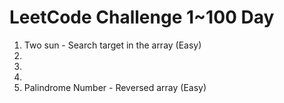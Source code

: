 
# LeetCode Challenge 1~100 Day

1. Two sun - Search target in the array (Easy)
2.
3.
4.
5. Palindrome Number - Reversed array (Easy)